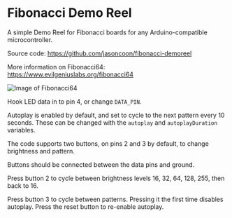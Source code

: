 Fibonacci Demo Reel
=========

A simple Demo Reel for Fibonacci boards for any Arduino-compatible microcontroller.

Source code: https://github.com/jasoncoon/fibonacci-demoreel

More information on Fibonacci64: https://www.evilgeniuslabs.org/fibonacci64

![Image of Fibonacci64](https://i.imgur.com/rzZu48F.gif)

Hook LED data in to pin 4, or change `DATA_PIN`.

Autoplay is enabled by default, and set to cycle to the next pattern every 10 seconds.  These can be changed with the `autoplay` and `autoplayDuration` variables.

The code supports two buttons, on pins 2 and 3 by default, to change brightness and pattern.

Buttons should be connected between the data pins and ground.

Press button 2 to cycle between brightness levels 16, 32, 64, 128, 255, then back to 16.

Press button 3 to cycle between patterns.  Pressing it the first time disables autoplay.  Press the reset button to re-enable autoplay.
